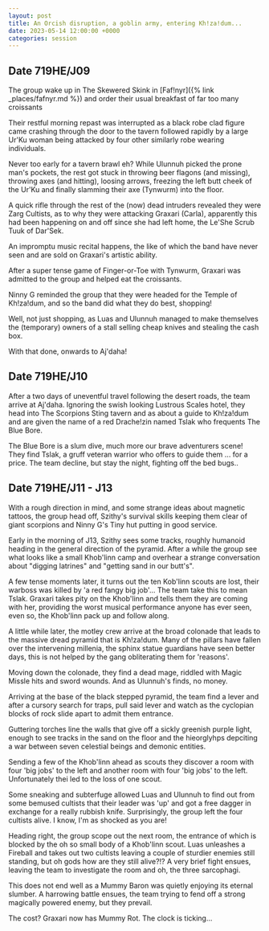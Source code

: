 ```yaml
---
layout: post
title: An Orcish disruption, a goblin army, entering Kh!za!dum...
date: 2023-05-14 12:00:00 +0000
categories: session
---
```


## Date 719HE/J09

The group wake up in The Skewered Skink in
\[Faf!nyr]\({% link \_places/fafnyr.md %}) and order their usual breakfast of
far too many croissants

Their restful morning repast was interrupted as a black robe clad figure came
crashing through the door to the tavern followed rapidly by a large Ur'Ku woman
being attacked by four other similarly robe wearing individuals.

Never too early for a tavern brawl eh? While Ulunnuh picked the prone man's
pockets, the rest got stuck in throwing beer flagons (and missing), throwing
axes (and hitting), loosing arrows, freezing the left butt cheek of the Ur'Ku
and finally slamming their axe (Tynwurm) into the floor.

A quick rifle through the rest of the (now) dead intruders revealed they were
Zarg Cultists, as to why they were attacking Graxari (Carla), apparently this
had been happening on and off since she had left home, the Le'She Scrub Tuuk of
Dar'Sek.

An impromptu music recital happens, the like of which the band have never seen
and are sold on Graxari's artistic ability.

After a super tense game of Finger-or-Toe with Tynwurm, Graxari was admitted to
the group and helped eat the croissants.

Ninny G reminded the group that they were headed for the Temple of Kh!za!dum,
and so the band did what they do best, shopping!

Well, not just shopping, as Luas and Ulunnuh managed to make themselves the
(temporary) owners of a stall selling cheap knives and stealing the cash box.

With that done, onwards to Aj'daha!

## Date 719HE/J10

After a two days of uneventful travel following the desert roads, the team
arrive at Aj'daha. Ignoring the swish looking Lustrous Scales hotel, they head
into The Scorpions Sting tavern and as about a guide to Kh!za!dum and are given
the name of a red Drache!zin named Tslak who frequents The Blue Bore.

The Blue Bore is a slum dive, much more our brave adventurers scene! They find
Tslak, a gruff veteran warrior who offers to guide them ... for a price. The
team decline, but stay the night, fighting off the bed bugs..

## Date 719HE/J11 - J13

With a rough direction in mind, and some strange ideas about magnetic tattoos,
the group head off, Szithy's survival skills keeping them clear of giant
scorpions and Ninny G's Tiny hut putting in good service.

Early in the morning of J13, Szithy sees some tracks, roughly humanoid heading
in the general direction of the pyramid. After a while the group see what looks
like a small Khob'linn camp and overhear a strange conversation about "digging
latrines" and "getting sand in our butt's".

A few tense moments later, it turns out the ten Kob'linn scouts are lost, their
warboss was killed by 'a red fangy big job'... The team take this to mean Tslak.
Graxari takes pity on the Khob'linn and tells them they are coming with her,
providing the worst musical performance anyone has ever seen, even so, the
Khob'linn pack up and follow along.

A little while later, the motley crew arrive at the broad colonade that leads to
the massive dread pyramid that is Kh!za!dum. Many of the pillars have fallen
over the intervening millenia, the sphinx statue guardians have seen better
days, this is not helped by the gang obliterating them for 'reasons'.

Moving down the colonade, they find a dead mage, riddled with Magic Missle hits
and sword wounds. And as Ulunnuh's finds, no money.

Arriving at the base of the black stepped pyramid, the team find a lever and
after a cursory search for traps, pull said lever and watch as the cyclopian
blocks of rock slide apart to admit them entrance.

Guttering torches line the walls that give off a sickly greenish purple light,
enough to see tracks in the sand on the floor and the hieorglyhps depciting a
war between seven celestial beings and demonic entities.

Sending a few of the Khob'linn ahead as scouts they discover a room with four
'big jobs' to the left and another room with four 'big jobs' to the left.
Unfortunately thei led to the loss of one scout.

Some sneaking and subterfuge allowed Luas and Ulunnuh to find out from some
bemused cultists that their leader was 'up' and got a free dagger in exchange
for a really rubbish knife. Surprisingly, the group left the four cultists
alive. I know, I'm as shocked as you are!

Heading right, the group scope out the next room, the entrance of which is
blocked by the oh so small body of a Khob'linn scout. Luas unleashes a Fireball
and takes out two cultists leaving a couple of sturdier enemies still standing,
but oh gods how are they still alive?!? A very brief fight ensues, leaving the
team to investigate the room and oh, the three sarcophagi.

This does not end well as a Mummy Baron was quietly enjoying its eternal
slumber. A harrowing battle ensues, the team trying to fend off a strong
magically powered enemy, but they prevail.

The cost? Graxari now has Mummy Rot. The clock is ticking...
